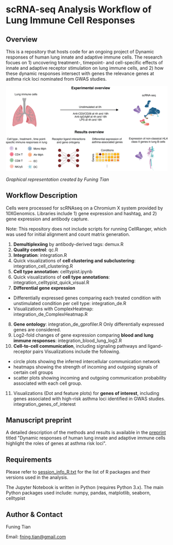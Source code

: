 # scRNA-seq Analysis Workflow of Lung Immune Cell Responses

## Overview
This is a repository that hosts code for an ongoing project of Dynamic responses of human lung innate and adaptive immune cells. The research focues on 1) uncovering treatment-, timepoint- and cell-specific effects of innate and adaptive receptor stimulation on lung immune cells, and 2) how these dynamic responses intersect with genes the relevance genes at asthma rick loci nominated from GWAS studies. 


![Graphical abstract](graphical_abstract/scRNAseq_lung.png)

*Graphical representation created by Funing Tian*


## Workflow Description
Cells were processed for scRNAseq on a Chromium X system provided by 10XGenomics. Libraries include 1) gene expression and hashtag, and 2) gene expression and antibody capture. 

Note: This repository does not include scripts for running CellRanger, which was used for initial alignment and count matrix generation. 

1. **Demultiplexiing** by antibody-derived tags: demux.R
2. **Quality control**: qc.R
3. **Integration**: integration.R
4. Quick visualizations of **cell clustering and subclustering**: integration_cell_clustering.R
5. **Cell type annotation**: celltypist.ipynb
6. Quick visualizations of **cell type annotations**: integration_celltypist_quick_visual.R
7. **Differential gene expression**
- Differentially expressed genes comparing each treated condition with unstimulated condition per cell type: integration_de.R
- Visualizations with ComplexHeatmap: integration_de_ComplexHeatmap.R
8. **Gene ontology**: integration_de_gprofiler.R
Only differentially expressed genes are considered. 
9. Log2-fold changes of gene expression comparing **blood and lung immune responses**: integration_blood_lung_log2.R
10. **Cell-to-cell communication**, including signaling pathways and ligand-receptor pairs
Visualizations include the following.
- circle plots showing the inferred intercellular communication network
- heatmaps showing the strength of incoming and outgoing signals of certain cell groups
- scatter plots showing incoming and outgoing communication probability associated with each cell group.
11. Visualizations (Dot and feature plots) for **genes of interest**, including genes associated with high-risk asthma loci identified in GWAS studies.
integration_genes_of_interest

## Manuscript preprint
A detailed description of the methods and results is available in the [preprint](https://www.biorxiv.org/content/10.1101/2024.09.20.614132v1.abstract) titled "Dynamic responses of human lung innate and adaptive immune cells highlight the roles of genes at asthma risk loci". 

## Requirements 
Please refer to [session_info_R.txt](session_info_R.txt) for the list of R packages and their versions used in the analysis.

The Jupyter Notebook is written in Python (requires Python 3.x). The main Python packages used include: numpy, pandas, matplotlib, seaborn, celltypist

## Author & Contact
Funing Tian

Email: fning.tian@gmail.com